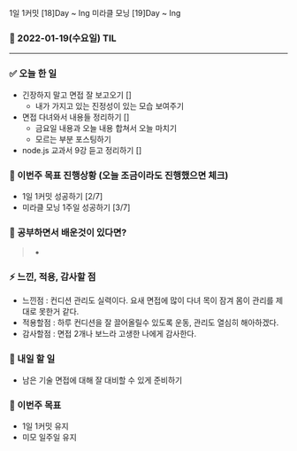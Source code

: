 1일 1커밋 [18]Day ~ Ing
미라클 모닝 [19]Day ~ Ing

### 📆 2022-01-19(수요일) TIL

---

### ✅ 오늘 한 일

- 긴장하지 말고 면접 잘 보고오기 []
  - 내가 가지고 있는 진정성이 있는 모습 보여주기
- 면접 다녀와서 내용들 정리하기 []
  - 금요일 내용과 오늘 내용 합쳐서 오늘 마치기
  - 모르는 부분 포스팅하기
- node.js 교과서 9강 듣고 정리하기 []

### 🐎 이번주 목표 진행상황 (오늘 조금이라도 진행했으면 체크)

- 1일 1커밋 성공하기 [2/7]
- 미라클 모닝 1주일 성공하기 [3/7]

### 🤔 공부하면서 배운것이 있다면?

> -

### ⚡ 느낀, 적용, 감사할 점

>

- 느낀점 : 컨디션 관리도 실력이다. 요새 면접에 많이 다녀 목이 잠겨 몸이 관리를 제대로 못한거 같다.
- 적용할점 : 하루 컨디션을 잘 끌어올릴수 있도록 운동, 관리도 열심히 해아하겠다.
- 감사할점 : 면접 2개나 보느라 고생한 나에게 감사한다.

### 🚀 내일 할 일

- 남은 기술 면접에 대해 잘 대비할 수 있게 준비하기

### 🎯 이번주 목표

- 1일 1커밋 유지
- 미모 일주일 유지
